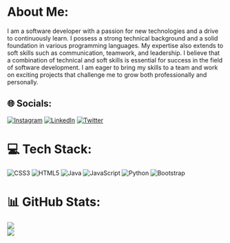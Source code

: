 # About Me:
I am a software developer with a passion for new technologies and a drive to continuously learn. I possess a strong technical background and a solid foundation in various programming languages. My expertise also extends to soft skills such as communication, teamwork, and leadership. I believe that a combination of technical and soft skills is essential for success in the field of software development. I am eager to bring my skills to a team and work on exciting projects that challenge me to grow both professionally and personally.


## 🌐 Socials:
[![Instagram](https://img.shields.io/badge/Instagram-%23E4405F.svg?logo=Instagram&logoColor=white)](https://instagram.com/galodurante) [![LinkedIn](https://img.shields.io/badge/LinkedIn-%230077B5.svg?logo=linkedin&logoColor=white)](https://linkedin.com/in/galoDurante) [![Twitter](https://img.shields.io/badge/Twitter-%231DA1F2.svg?logo=Twitter&logoColor=white)](https://twitter.com/DuranteGalo) 

# 💻 Tech Stack:
![CSS3](https://img.shields.io/badge/css3-%231572B6.svg?style=for-the-badge&logo=css3&logoColor=white) ![HTML5](https://img.shields.io/badge/html5-%23E34F26.svg?style=for-the-badge&logo=html5&logoColor=white) ![Java](https://img.shields.io/badge/java-%23ED8B00.svg?style=for-the-badge&logo=java&logoColor=white) ![JavaScript](https://img.shields.io/badge/javascript-%23323330.svg?style=for-the-badge&logo=javascript&logoColor=%23F7DF1E) ![Python](https://img.shields.io/badge/python-3670A0?style=for-the-badge&logo=python&logoColor=ffdd54) ![Bootstrap](https://img.shields.io/badge/bootstrap-%23563D7C.svg?style=for-the-badge&logo=bootstrap&logoColor=white)
# 📊 GitHub Stats:
![](https://github-readme-stats.vercel.app/api?username=GaloDurante&theme=dark&hide_border=false&include_all_commits=false&count_private=false)<br/>
![](https://github-readme-stats.vercel.app/api/top-langs/?username=GaloDurante&theme=dark&hide_border=false&include_all_commits=false&count_private=false&layout=compact)
